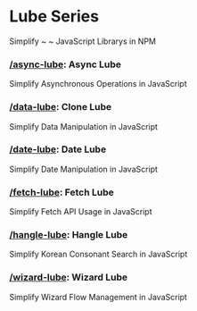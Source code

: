 # Lube Series
Simplify ~ ~ JavaScript Librarys in NPM

### **[/async-lube](https://www.npmjs.com/package/async-lube)**: Async Lube
Simplify Asynchronous Operations in JavaScript

### **[/data-lube](https://www.npmjs.com/package/data-lube)**: Clone Lube
Simplify Data Manipulation in JavaScript

### **[/date-lube](https://www.npmjs.com/package/date-lube)**: Date Lube
Simplify Date Manipulation in JavaScript

### **[/fetch-lube](https://www.npmjs.com/package/fetch-lube)**: Fetch Lube
Simplify Fetch API Usage in JavaScript

### **[/hangle-lube](https://www.npmjs.com/package/hangle-lube)**: Hangle Lube
Simplify Korean Consonant Search in JavaScript

### **[/wizard-lube](https://www.npmjs.com/package/wizard-lube)**: Wizard Lube
Simplify Wizard Flow Management in JavaScript
